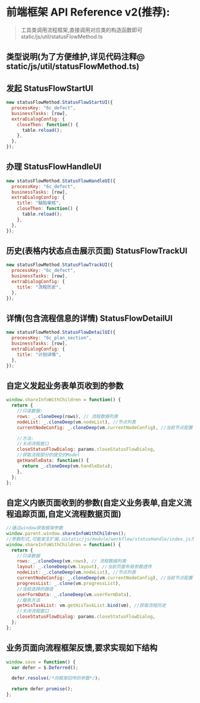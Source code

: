 # 前端框架 API Reference v2(推荐):

> 工具类调用流程框架,直接调用对应类的构造函数即可 static/js/util/statusFlowMethod.ts

## 类型说明(为了方便维护,详见代码注释@ static/js/util/statusFlowMethod.ts)

## 发起 StatusFlowStartUI

```javascript
new statusFlowMethod.StatusFlowStartUI({
  processKey: "6c_defect",
  businessTasks: [row],
  extraDialogConfig: {
    closeThen: function() {
      table.reload();
    },
  },
});
```

## 办理 StatusFlowHandleUI

```javascript
new statusFlowMethod.StatusFlowHandleUI({
  processKey: "6c_defect",
  businessTasks: [row],
  extraDialogConfig: {
    title: "缺陷审核",
    closeThen: function() {
      table.reload();
    },
  },
});
```

## 历史(表格内状态点击展示页面) StatusFlowTrackUI

```javascript
new statusFlowMethod.StatusFlowTrackUI({
  processKey: "6c_defect",
  businessTasks: [row],
  extraDialogConfig: {
    title: "流程历史",
  },
});
```

## 详情(包含流程信息的详情) StatusFlowDetailUI

```javascript
new statusFlowMethod.StatusFlowDetailUI({
  processKey: "6c_plan_section",
  businessTasks: [row],
  extraDialogConfig: {
    title: "计划详情",
  },
});
```

## 自定义发起业务表单页收到的参数

```javascript
window.shareInfoWithChildren = function() {
  return {
    //只读数据:
    rows: _.cloneDeep(rows), // 流程数据列表
    nodeList: _.cloneDeep(vm.nodeList), //节点列表
    currentNodeConfig: _.cloneDeep(vm.currentNodeConfig), //当前节点配置

    //方法:
    //关闭流程窗口
    closeStatusFlowDialog: params.closeStatusFlowDialog,
    //获取流程部分的提交的Model
    getHandleData: function() {
      return _.cloneDeep(vm.handleData);
    },
  };
};
```

## 自定义内嵌页面收到的参数(自定义业务表单,自定义流程追踪页面,自定义流程数据页面)

```javascript
//通过window获取框架参数
window.parent.window.shareInfoWithChildren();
//参数形式,可能发生扩展,以static/js/module/workflow/statusHandle/index.js为准
window.shareInfoWithChildren = function() {
  return {
    //只读数据
    rows: _.cloneDeep(vm.rows), // 流程数据列表
    layout: _.cloneDeep(vm.layout), //当前页面布局参数透传
    nodeList: _.cloneDeep(vm.nodeList), //节点列表
    currentNodeConfig: _.cloneDeep(vm.currentNodeConfig), //当前节点配置
    progressList: _.clone(vm.progressList),
    //当前选择的路径
    userFormData: _.cloneDeep(vm.userFormData),
    //服务方法
    getHisTaskList: vm.getHisTaskList.bind(vm), //获取流程历史
    //关闭流程窗口
    closeStatusFlowDialog: params.closeStatusFlowDialog,
  };
};
```

## 业务页面向流程框架反馈,要求实现如下结构

<!-- @flowstart
st=>start: 开始
e=>end: 结束
requirement=>parallel: 点击提交
menu=>operation: 配置菜单
code=>operation: 生成代码
link=>operation: 指定路由嵌入菜单
debug=>operation: 调试功能
pack=>operation: 打包部署
test=>operation: 功能测试
bug=>condition: 缺陷?

st->requirement
requirement(path1,left)->menu
requirement(path2,bottom)->code
menu->link
code->link
link->debug->pack->test->bug
bug(no,bottom)->e
bug(yes,right)->debug

@flowend -->

```javascript
window.save = function() {
  var defer = $.Deferred();

  defer.resolve(/*向框架回传的参数*/);

  return defer.promise();
};
```

